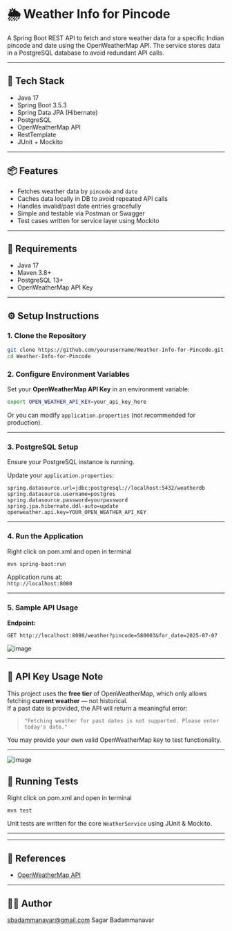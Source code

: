 # 🌦️ Weather Info for Pincode

A Spring Boot REST API to fetch and store weather data for a specific Indian pincode and date using the OpenWeatherMap API. The service stores data in a PostgreSQL database to avoid redundant API calls.

---

## 🚀 Tech Stack

- Java 17
- Spring Boot 3.5.3
- Spring Data JPA (Hibernate)
- PostgreSQL
- OpenWeatherMap API
- RestTemplate
- JUnit + Mockito

---

## 📦 Features

- Fetches weather data by `pincode` and `date`
- Caches data locally in DB to avoid repeated API calls
- Handles invalid/past date entries gracefully
- Simple and testable via Postman or Swagger
- Test cases written for service layer using Mockito

---

## 📌 Requirements

- Java 17
- Maven 3.8+
- PostgreSQL 13+
- OpenWeatherMap API Key

---

## ⚙️ Setup Instructions

### 1. Clone the Repository

```bash
git clone https://github.com/yourusername/Weather-Info-for-Pincode.git
cd Weather-Info-for-Pincode
```

### 2. Configure Environment Variables

Set your **OpenWeatherMap API Key** in an environment variable:

```bash
export OPEN_WEATHER_API_KEY=your_api_key_here
```

Or you can modify `application.properties` (not recommended for production).

---

### 3. PostgreSQL Setup

Ensure your PostgreSQL instance is running.

Update your `application.properties`:

```properties
spring.datasource.url=jdbc:postgresql://localhost:5432/weatherdb
spring.datasource.username=postgres
spring.datasource.password=yourpassword
spring.jpa.hibernate.ddl-auto=update
openweather.api.key=YOUR_OPEN_WEATHER_API_KEY
```

---

### 4. Run the Application
Right click on pom.xml and open in terminal
```bash
mvn spring-boot:run
```

Application runs at:  
`http://localhost:8080`

---

### 5. Sample API Usage

**Endpoint:**

```http
GET http://localhost:8080/weather?pincode=580003&for_date=2025-07-07
```
![image](https://github.com/user-attachments/assets/f80a1f10-8b2d-45dd-8670-a7191b476762)



---

## 🔐 API Key Usage Note

This project uses the **free tier** of OpenWeatherMap, which only allows fetching **current weather** — not historical.  
If a past date is provided, the API will return a meaningful error:  
> `"Fetching weather for past dates is not supported. Please enter today's date."`

You may provide your own valid OpenWeatherMap key to test functionality.

---
![image](https://github.com/user-attachments/assets/8563219c-aad9-42a4-9885-99935f8e0808)

## 🧪 Running Tests
Right click on pom.xml and open in terminal
```
mvn test
```

Unit tests are written for the core `WeatherService` using JUnit & Mockito.

---



---

## 📄 References

- [OpenWeatherMap API](https://openweathermap.org/current)

---

## 🧑‍💻 Author
sbadammanavar@gmail.com
Sagar Badammanavar  
